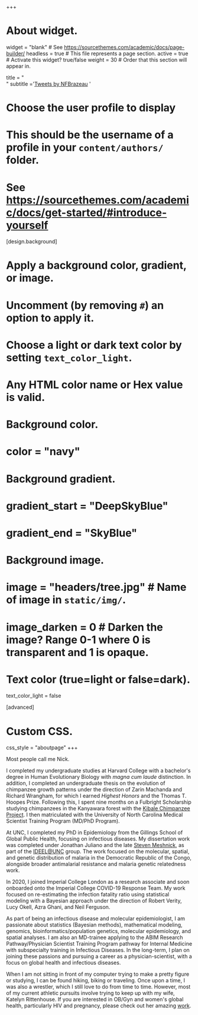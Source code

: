 +++
# About widget.
widget = "blank"  # See https://sourcethemes.com/academic/docs/page-builder/
headless = true  # This file represents a page section.
active = true  # Activate this widget? true/false
weight = 30  # Order that this section will appear in.

title = "<br>"
subtitle ='<a class="twitter-timeline" data-height="600" href="https://twitter.com/NFBrazeau">Tweets by NFBrazeau</a> <script async src="https://platform.twitter.com/widgets.js" charset="utf-8"></script>'



# Choose the user profile to display
# This should be the username of a profile in your `content/authors/` folder.
# See https://sourcethemes.com/academic/docs/get-started/#introduce-yourself

[design.background]
  # Apply a background color, gradient, or image.
  #   Uncomment (by removing `#`) an option to apply it.
  #   Choose a light or dark text color by setting `text_color_light`.
  #   Any HTML color name or Hex value is valid.

  # Background color.
  # color = "navy"

  # Background gradient.
  # gradient_start = "DeepSkyBlue"
  # gradient_end = "SkyBlue"

  # Background image.
  #  image = "headers/tree.jpg"  # Name of image in `static/img/`.
  #  image_darken = 0  # Darken the image? Range 0-1 where 0 is transparent and 1 is opaque.

  # Text color (true=light or false=dark).
  text_color_light = false

[advanced]
 # Custom CSS.
 css_style = "aboutpage"
+++



Most people call me Nick.

I completed my undergraduate studies at Harvard College with a bachelor's degree in Human Evolutionary Biology with _magna cum laude_ distinction. In addition, I completed an undergraduate thesis on the evolution of chimpanzee growth patterns under the direction of Zarin Machanda and Richard Wrangham, for which I earned _Highest Honors_ and the Thomas T. Hoopes Prize. Following this, I spent nine months on a Fulbright Scholarship studying chimpanzees in the Kanyawara forest with the [Kibale Chimpanzee Project](https://kibalechimpanzees.wordpress.com/). I then matriculated with the University of North Carolina Medical Scientist Training Program (MD/PhD Program).

At UNC, I completed my PhD in Epidemiology from the Gillings School of Global Public Health, focusing on infectious diseases. My dissertation work was completed under Jonathan Juliano and the late [Steven Meshnick](https://www.astmh.org/blog/august-2020/in-memoriam-steven-meshnick,-md,-phd,-fastmh), as part of the [IDEEL@UNC](https://www.med.unc.edu/medicine/infdis/ideel/) group. The work focused on the molecular, spatial, and genetic distribution  of malaria in the Democratic Republic of the Congo, alongside broader antimalarial resistance and malaria genetic relatedness work.

In 2020, I joined Imperial College London as a research associate and soon onboarded onto the Imperial College COVID-19 Response Team. My work focused on re-estimating the infection fatality ratio using statistical modeling with a Bayesian approach under the direction of Robert Verity, Lucy Okell, Azra Ghani, and Neil Ferguson.

As part of being an infectious disease and molecular epidemiologist, I am passionate about statistics (Bayesian methods), mathematical modeling, genomics, bioinformatics/population genetics, molecular epidemiology, and spatial analyses. I am also an MD-trainee applying to the ABIM Research Pathway/Physician Scientist Training Program pathway for Internal Medicine with subspecialty training in Infectious Diseases. In the long-term, I plan on joining these passions and pursuing a career as a physician-scientist, with a focus on global health and infectious diseases.


When I am not sitting in front of my computer trying to make a pretty figure or studying, I can be found hiking, biking or traveling. Once upon a time, I was also a wrestler, which I still love to do from time to time. However, most of my current athletic pursuits involve trying to keep up with my wife, Katelyn Rittenhouse. If you are interested in OB/Gyn and women's global health, particularly HIV and pregnancy, please check out her amazing [work](https://scholar.google.com/citations?user=q6IQT_kAAAAJ&hl=en).

